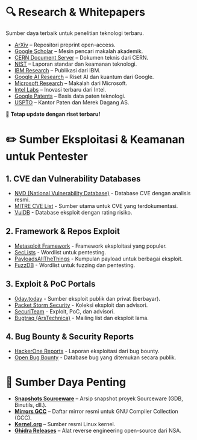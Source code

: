 # 🔍 Research & Whitepapers  

Sumber daya terbaik untuk penelitian teknologi terbaru.  

- [ArXiv](https://arxiv.org) – Repositori preprint open-access.  
- [Google Scholar](https://scholar.google.com) – Mesin pencari makalah akademik.  
- [CERN Document Server](https://cds.cern.ch) – Dokumen teknis dari CERN.  
- [NIST](https://www.nist.gov) – Laporan standar dan keamanan teknologi.  
- [IBM Research](https://research.ibm.com/publications) – Publikasi dari IBM.  
- [Google AI Research](https://ai.google/research/) – Riset AI dan kuantum dari Google.  
- [Microsoft Research](https://www.microsoft.com/en-us/research/) – Makalah dari Microsoft.  
- [Intel Labs](https://www.intel.com/content/www/us/en/research/overview.html) – Inovasi terbaru dari Intel.  
- [Google Patents](https://patents.google.com) – Basis data paten teknologi.  
- [USPTO](https://www.uspto.gov) – Kantor Paten dan Merek Dagang AS.  

🚀 **Tetap update dengan riset terbaru!**


# ✏️ Sumber Eksploitasi & Keamanan untuk Pentester

## 1. CVE dan Vulnerability Databases
- [NVD (National Vulnerability Database)](https://nvd.nist.gov/) - Database CVE dengan analisis resmi.
- [MITRE CVE List](https://cve.mitre.org/) - Sumber utama untuk CVE yang terdokumentasi.
- [VulDB](https://vuldb.com/) - Database eksploit dengan rating risiko.

## 2. Framework & Repos Exploit
- [Metasploit Framework](https://www.metasploit.com/) - Framework eksploitasi yang populer.
- [SecLists](https://github.com/danielmiessler/SecLists) - Wordlist untuk pentesting.
- [PayloadsAllTheThings](https://github.com/swisskyrepo/PayloadsAllTheThings) - Kumpulan payload untuk berbagai eksploit.
- [FuzzDB](https://github.com/fuzzdb-project/fuzzdb) - Wordlist untuk fuzzing dan pentesting.

## 3. Exploit & PoC Portals
- [0day.today](https://0day.today/) - Sumber eksploit publik dan privat (berbayar).
- [Packet Storm Security](https://packetstormsecurity.com/) - Koleksi eksploit dan advisori.
- [SecuriTeam](https://securiteam.com/) - Exploit, PoC, dan advisori.
- [Bugtraq (ArsTechnica)](https://arstechnica.com/) - Mailing list dan eksploit lama.

## 4. Bug Bounty & Security Reports
- [HackerOne Reports](https://hackerone.com/hacktivity) - Laporan eksploitasi dari bug bounty.
- [Open Bug Bounty](https://www.openbugbounty.org/) - Database bug yang ditemukan secara publik.


# 💎 Sumber Daya Penting  

- **[Snapshots Sourceware](https://snapshots.sourceware.org/)** – Arsip snapshot proyek Sourceware (GDB, Binutils, dll.). 
- **[Mirrors GCC](https://gcc.gnu.org/mirrors.html)** – Daftar mirror resmi untuk GNU Compiler Collection (GCC).  
- **[Kernel.org](https://kernel.org/)** – Sumber resmi Linux kernel.  
- **[Ghidra Releases](https://github.com/NationalSecurityAgency/ghidra/releases)** – Alat reverse engineering open-source dari NSA.
